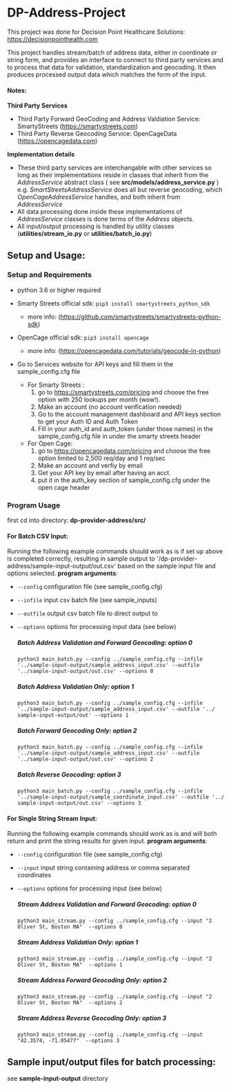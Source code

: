 #  DP-Address-Project 
This project was done for Decision Point Healthcare Solutions: https://decisionpointhealth.com 

This project handles stream/batch of address data, either in coordinate or string form, and provides an interface to connect to third party 
services and to process that data for validation, standardization and geocoding. It then produces processed output data which matches the form of the input. 

#### Notes: ####
**Third Party Services**
 - Third Party Forward GeoCoding and Address Valdiation Service: SmartyStreets (https://smartystreets.com) 
 - Third Party Reverse Geocoding Service: OpenCageData (https://opencagedata.com)

**Implementation details**
 - These third party services are interchangable with other services so long as their implementations reside
   in classes that inherit from the *AddressService* abstract class ( see **src/models/address_service.py** ) e.g. 
   *SmartStreetsAddressService* does all but reverse geocoding, which *OpenCageAddressService* handles, and both inherit 
   from *AddressService*
 - All data processing done inside these implementatioms of *AddressService* classes is done terms of the *Address* objects. 
 - All input/output processing is handled by utility classes (**utilities/stream_io.py** or **utilities/batch_io.py**)
   


## Setup and Usage:

### Setup and Requirements
- python 3.6 or higher required 

- Smarty Streets official sdk: ```pip3 install smartystreets_python_sdk```
  - more info: (https://github.com/smartystreets/smartystreets-python-sdk)

- OpenCage official sdk: ```pip3 install opencage```
  - more info: (https://opencagedata.com/tutorials/geocode-in-python)

- Go to Services website for API keys and fill them in the sample_config.cfg file 
    - For Smarty Streets : 
      1. go to https://smartystreets.com/pricing and choose the free
         option with 250 lookups per month (wow!). 
      2. Make an account (no account verification needed)
      3. Go to the account management dashboard and API keys section to get 
         your Auth ID and Auth Token 
      4. Fill in your auth_id and auth_token (under those names) in the sample_config.cfg 
         file in under the smarty streets header
    - For Open Cage: 
      1. go to https://opencagedata.com/pricing and choose the free option limited to 
         2,500 req/day and 1 req/sec  
      2. Make an account and verfiy by email 
      3. Get your API key by email after having an acct. 
      4. put it in the auth_key section of sample_config.cfg under the 
         open cage header 
      


### Program Usage
first cd into directory: **dp-provider-address/src/** 

   
#### For Batch CSV Input: 
Running the following example commands should work as is if set up above is completed correctly,
resulting in sample output to '/dp-provider-address/sample-input-output/out.csv' based on the 
sample input file and options selected. **program arguments**:
-  ```--config```  configuration file (see sample_config.cfg)
-  ```--infile```  input csv batch file (see sample_inputs)
-  ```--outfile``` output csv batch file to direct output to
-  ```--options``` options for processing input data (see below)

      
   ##### Batch Address Validation and Forward Geocoding: option 0 #####
   ```  
   python3 main_batch.py --config ../sample_config.cfg --infile '../sample-input-output/sample_address_input.csv' --outfile '../sample-input-output/out.csv' --options 0
   ```
   ##### Batch Address Validation Only: option 1 #####
   ```
   python3 main_batch.py --config ../sample_config.cfg --infile '../sample-input-output/sample_address_input.csv' --outfile '../ sample-input-output/out' --options 1
   ```
   ##### Batch Forward Geocoding Only: option 2 #####
   ```
   python3 main_batch.py --config ../sample_config.cfg --infile '../sample-input-output/sample_address_input.csv' --outfile '../sample-input-output/out.csv' --options 2
   ```
   ##### Batch Reverse Geocoding: option 3 #####
   ```
   python3 main_batch.py --config ../sample_config.cfg --infile '../sample-input-output/sample_coordinate_input.csv' --outfile '../ sample-input-output/out.csv' --options 3
   ```

#### For Single String Stream Input: 
Running the following example commands should work as is and will both return and print the string results 
for given input. **program arguments**:
-  ```--config```  configuration file (see sample_config.cfg)
-  ```--input```  input string containing address or comma separated coordinates
-  ```--options``` options for processing input (see below)
  
   ##### Stream Address Validation and Forward Geocoding: option 0 #####
   ```
   python3 main_stream.py --config ../sample_config.cfg --input "2 Oliver St, Boston MA"  --options 0
   ```
   ##### Stream Address Validation Only: option 1 #####
   ```
   python3 main_stream.py --config ../sample_config.cfg --input "2 Oliver St, Boston MA"  --options 1
   ```
   ##### Stream Address Forward Geocoding Only: option 2 #####
   ```
   python3 main_stream.py --config ../sample_config.cfg --input "2 Oliver St, Boston MA"  --options 2
   ```
   ##### Stream Address Reverse Geocoding Only: option 3 #####
   ```
   python3 main_stream.py --config ../sample_config.cfg --input  "42.3574, -71.05477"  --options 3
   ```

## Sample input/output files for batch processing: 
see **sample-input-output** directory 


 